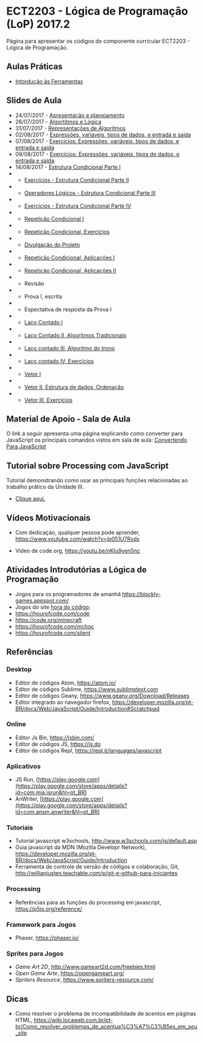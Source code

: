 # ECT2203 - Lógica de Programação (LoP) 2017.2

Página para apresentar os códigos do componente curricular ECT2203 - Lógica de Programação.



## Aulas Práticas

* [Intordução às Ferramentas](https://github.com/LoP-ECT2203/2017.2/wiki/Criando-P%C3%A1ginas-WEB)


## Slides de Aula

* 24/07/2017 - [Apresentação e planejamento](https://goo.gl/kxjSEQ)
* 26/07/2017 - [Algortitmos e Lógica](https://goo.gl/sy6eGC)
* 31/07/2017 - [Representações de Algoritmos](https://goo.gl/Ci29jy)
* 02/08/2017 - [Expressões, variáveis, tipos de dados, e entrada e saída](https://goo.gl/4dYfps)
* 07/08/2017 - [Exercícios: Expressões, variáveis, tipos de dados, e entrada e saída](https://goo.gl/qXUcH8)
* 09/08/2017 - [Exercícios: Expressões, variáveis, tipos de dados, e entrada e saída](https://goo.gl/qXUcH8)
* 14/08/2017 - [Estrutura Condicional Parte I](https://goo.gl/rRRrol)
*  - [Exercícios - Estrutura Condicional Parte II](https://goo.gl/iQdlGa)
*  - [Operadores Lógicos - Estrutura Condicional Parte III](https://goo.gl/vI592o)
*  - [Exercícios - Estrutura Condicional Parte IV](https://goo.gl/7egJPc)
*  - [Repetição Condicional I](https://goo.gl/bWt1iV)
*  - [Repetição Condicional, Exercícios](https://goo.gl/FXjkUs) 
*  - [Divulgação do Projeto](https://goo.gl/fIKTsr)
*  - [Repetição Condicional, Aplicações I](https://goo.gl/jcwriL)
*  - [Repetição Condicional, Aplicações II](https://goo.gl/lTrXDQ)
*  - Revisão 
*  - Prova I, escrita 
*  - Espectativa de resposta da Prova I
*  - [Laço Contado I](https://goo.gl/Jnqz3c)
*  - [Laço Contado II,  Algoritmos Tradicionais](https://goo.gl/CVSzoM) 
*  - [Laço contado III, Algoritmo do trono](https://goo.gl/sKaF2Y)
*  - [Laço contado IV, Exercícios](https://goo.gl/YrsRKs) 
*  - [Vetor I](https://goo.gl/EkPNSL)
*  - [Vetor II, Estrutura de dados, Ordenação](https://goo.gl/QKA25B)
*  - [Vetor III, Exercícios](https://goo.gl/u5OKnH)


## Material de Apoio - Sala de Aula

O link a seguir apresenta uma página explicando como converter para JavaScript os principais comandos vistos em sala de aula: [Convertendo Para JavaScript](https://github.com/orivaldosantana/ECT2203LoP/tree/master/convertendo)

## Tutorial sobre Processing com JavaScript

Tutorial demonstrando como usar as principais funções relacionadas ao trabalho prático da Unidade III.

* [Clique aqui.](tutorial)

## Vídeos Motivacionais

* Com dedicação, qualquer pessoa pode aprender, <https://www.youtube.com/watch?v=ip051U7Rvds>

* Vídeo de code.org, <https://youtu.be/nKIu9yen5nc>

## Atividades Introdutórias a Lógica de Programação

* Jogos para os programadores de amanhã <https://blockly-games.appspot.com/>  
* Jogos do site [hora do código](code.org):
 * https://hourofcode.com/code
 * https://code.org/minecraft
 * https://hourofcode.com/mchoc
 * https://hourofcode.com/silent


## Referências

### Desktop

* Editor de códigos Atom, <https://atom.io/>
* Editor de códigos Sublime, <https://www.sublimetext.com>
* Editor de códigos Geany, <https://www.geany.org/Download/Releases>
* Editor integrado ao navegador firefox, <https://developer.mozilla.org/pt-BR/docs/Web/JavaScript/Guide/Introduction#Scratchpad>

### Online  

* Editor Js Bin, <https://jsbin.com/>
* Editor de códigos JS, <https://js.do>
* Editor de códigos Repl, <https://repl.it/languages/javascript>

### Aplicativos

* JS Run, [https://play.google.com](https://play.google.com/store/apps/details?id=com.mia.jsrun&hl=pt_BR)
* AnWriter, [https://play.google.com](https://play.google.com/store/apps/details?id=com.ansm.anwriter&hl=pt_BR)

### Tutoriais

* Tutorial javascript w3schools, <http://www.w3schools.com/js/default.asp>
* Guia javascript da MDN (Mozilla Developr Network), <https://developer.mozilla.org/pt-BR/docs/Web/JavaScript/Guide/Introduction>
* Ferramenta de controle de versão de códigos e colaboração, Git, http://willianjusten.teachable.com/p/git-e-github-para-iniciantes 

### Processing

* Referências para as funções do processing em javascript, <https://p5js.org/reference/>

### Framework para Jogos

* Phaser, https://phaser.io/

### Sprites para Jogos

* *Game Art 2D*, http://www.gameart2d.com/freebies.html
* *Open Game Arte*, https://opengameart.org/
* *Spriters Resource*, https://www.spriters-resource.com/

## Dicas

* Como resolver o problema de incompatibilidade de acentos em páginas HTML, <https://wiki.locaweb.com.br/pt-br/Como_resolver_problemas_de_acentua%C3%A7%C3%B5es_em_seu_site>

